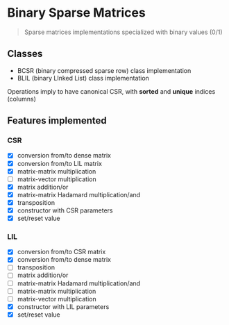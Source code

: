 # Binary Sparse Matrices
> Sparse matrices implementations specialized with binary values (0/1)

## Classes
- BCSR (binary compressed sparse row) class implementation
- BLIL (binary LInked List) class implementation

Operations imply to have canonical CSR, with **sorted** and **unique** indices (columns)

## Features implemented
### CSR
- [x] conversion from/to dense matrix
- [x] conversion from/to LIL matrix
- [x] matrix-matrix multiplication
- [ ] matrix-vector multiplication
- [x] matrix addition/or
- [x] matrix-matrix Hadamard multiplication/and
- [x] transposition
- [x] constructor with CSR parameters
- [x] set/reset value
### LIL
- [x] conversion from/to CSR matrix
- [x] conversion from/to dense matrix
- [ ] transposition
- [ ] matrix addition/or
- [ ] matrix-matrix Hadamard multiplication/and
- [ ] matrix-matrix multiplication
- [ ] matrix-vector multiplication
- [x] constructor with LIL parameters
- [x] set/reset value